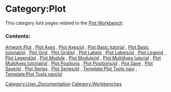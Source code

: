 # Category:Plot
This category lists pages related to the [Plot Workbench](Plot_Workbench.md).

### Contents:

[Artwork Plot](Artwork_Plot.md) , [Plot Axes](Plot_Axes.md) , [Plot Axes/pl](Plot_Axes/pl.md) , [Plot Basic tutorial](Plot_Basic_tutorial.md) , [Plot Basic tutorial/pl](Plot_Basic_tutorial/pl.md) , [Plot Grid](Plot_Grid.md) , [Plot Grid/pl](Plot_Grid/pl.md) , [Plot Labels](Plot_Labels.md) , [Plot Labels/pl](Plot_Labels/pl.md) , [Plot Legend](Plot_Legend.md) , [Plot Legend/pl](Plot_Legend/pl.md) , [Plot Module](Plot_Module.md) , [Plot Module/pl](Plot_Module/pl.md) , [Plot MultiAxes tutorial](Plot_MultiAxes_tutorial.md) , [Plot MultiAxes tutorial/pl](Plot_MultiAxes_tutorial/pl.md) , [Plot Positions](Plot_Positions.md) , [Plot Positions/pl](Plot_Positions/pl.md) , [Plot Save](Plot_Save.md) , [Plot Save/pl](Plot_Save/pl.md) , [Plot Series](Plot_Series.md) , [Plot Series/pl](Plot_Series/pl.md) , [Template:Plot Tools navi](Template:Plot_Tools_navi.md) , [Template:Plot Tools navi/pl](Template:Plot_Tools_navi/pl.md)

[Category:User\_Documentation](Category:User_Documentation.md) [Category:Workbenches](Category:Workbenches.md)
